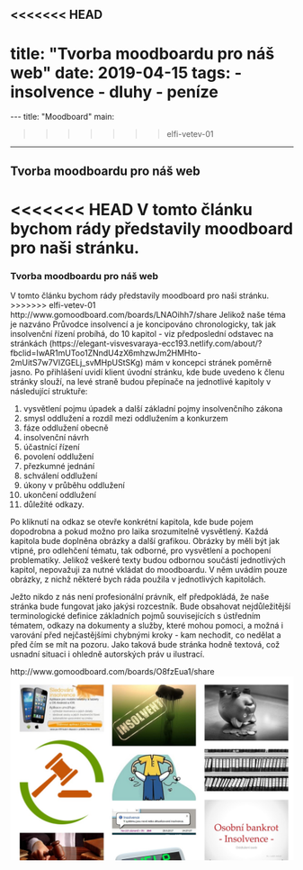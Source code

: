 <<<<<<< HEAD
---
title:  "Tvorba moodboardu pro náš web"
date:   2019-04-15
tags: 
    - insolvence
    - dluhy
    - peníze
=======
﻿---
title: "Moodboard"
  main:
    
>>>>>>> elfi-vetev-01
---
## Tvorba moodboardu pro náš web

<<<<<<< HEAD
V tomto článku bychom rády představily moodboard pro naši stránku.
=======
### Tvorba moodboardu pro náš web
 

<p>V tomto článku bychom rády představily moodboard pro naši stránku.
>>>>>>> elfi-vetev-01
http://www.gomoodboard.com/boards/LNAOihh7/share
Jelikož naše téma je nazváno Průvodce insolvencí a je koncipováno chronologicky, tak jak insolvenční řízení probíhá, do 10 kapitol
 - viz předposlední odstavec na stránkách
 (https://elegant-visvesvaraya-ecc193.netlify.com/about/?fbclid=IwAR1mUToo1ZNndU4zX6mhzwJm2HMHto-2mUitS7w7VIZGELj_svMHpUStSKg) 
 mám v koncepci stránek poměrně jasno. Po přihlášení uvidí klient úvodní stránku, kde bude uvedeno k členu stránky slouží,
 na levé straně budou přepínače na jednotlivé kapitoly v následující struktuře: 
 <ol>
 <li> vysvětlení pojmu úpadek  a další základní pojmy insolvenčního zákona </li>
 <li> smysl oddlužení a rozdíl mezi oddlužením a konkurzem </li>
 <li> fáze oddlužení obecně </li>
 <li> insolvenční návrh </li>
 <li> účastnící řízení </li>
 <li> povolení oddlužení </li>
 <li> přezkumné jednání </li>
 <li> schválení oddlužení </li>
 <li> úkony v průběhu oddlužení </li>
 <li> ukončení oddlužení </li>
 <li> důležité odkazy. </li>
</ol>

 Po kliknutí na odkaz se otevře konkrétní kapitola, kde bude pojem dopodrobna a pokud možno pro laika srozumitelně vysvětlený. 
 Každá kapitola bude doplněna obrázky a další grafikou. 
 Obrázky by měli být jak vtipné, pro odlehčení tématu, tak odborné, pro vysvětlení a pochopení problematiky. 
 Jelikož veškeré texty budou odbornou součástí jednotlivých kapitol, nepovažuji za nutné vkládat do moodboardu.
V něm uvádím pouze obrázky, z nichž některé bych ráda použila v jednotlivých kapitolách.</p>


<p>Ježto nikdo z nás není profesionální právník, elf předpokládá, že naše stránka bude fungovat jako jakýsi rozcestník. Bude obsahovat nejdůležitější terminologické definice základních pojmů souvisejících s ústředním tématem, odkazy na dokumenty a služby, které mohou pomoci, a možná i varování před nejčastějšími chybnými kroky - kam nechodit, co nedělat a před čím se mít na pozoru.
Jako taková bude stránka hodně textová, což usnadní situaci i ohledně autorských práv u ilustrací.
</p>
http://www.gomoodboard.com/boards/O8fzEua1/share
<br/>
<img src="elfi_moodboard.jpg"/>